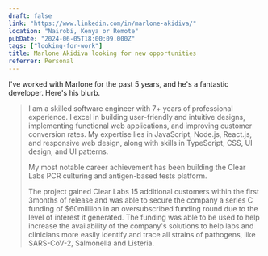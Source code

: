 ```yaml
---
draft: false
link: "https://www.linkedin.com/in/marlone-akidiva/"
location: "Nairobi, Kenya or Remote"
pubDate: "2024-06-05T18:00:09.000Z"
tags: ["looking-for-work"]
title: Marlone Akidiva looking for new opportunities
referrer: Personal
---
```


I've worked with Marlone for the past 5 years, and he's a fantastic developer. Here's his blurb.

> I am a skilled software engineer with 7+ years of professional experience. I excel in building user-friendly and intuitive designs, implementing functional web applications, and improving customer conversion rates. My expertise lies in JavaScript, Node.js, React.js, and responsive web design, along with skills in TypeScript, CSS, UI design, and UI patterns. 
>
> My most notable career achievement has been building the Clear Labs PCR culturing and antigen-based tests platform.
> 
> The project gained Clear Labs 15 additional customers within the first 3months of release and was able to secure the company a series C funding of $60milliion in an oversubscribed funding round due to the level of interest it generated. The funding was able to be used to help increase the availability of the company's solutions to help labs and clinicians more easily identify and trace all strains of pathogens, like SARS-CoV-2, Salmonella and Listeria.
